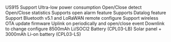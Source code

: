 US915 Support
Ultra-low power consumption
Open/Close detect
Open/Close statistics
Supports open alarm feature
Supports Datalog feature
Support Bluetooth v5.1 and LoRaWAN remote configure
Support wireless OTA update firmware
Uplink on periodically and open/close event
Downlink to change configure
8500mAh Li/SOCl2 Battery (CPL03-LB)
Solar panel + 3000mAh Li-on battery (CPL03-LS)
